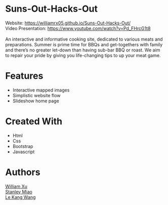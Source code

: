 # Suns-Out-Hacks-Out
Website: https://williamrx05.github.io/Suns-Out-Hacks-Out/ </br>
Video Presentation: https://www.youtube.com/watch?v=Pd_FHrcG1t8 </br>
</br>
An interactive and informative cooking site, dedicated to various meats and preparations. Summer is prime time for BBQs and get-togethers with family and there’s no greater let-down than having sub-bar BBQ or roast. We aim to repair your pride by giving you life-changing tips to up your meat game.

# Features

- Interactive mapped images </br>
- Simplistic website flow </br>
- Slideshow home page </br>

# Created With

- Html </br>
- Css </br>
- Bootstrap </br>
- Javascript </br>

# Authors

[William Xu](https://github.com/williamrx05 "williamrx05 GitHub Profile") </br>
[Stanley Miao](https://github.com/stanley-miao "stanley-miao GitHub Profile") </br>
[Le Kang Wang](https://github.com/ " GitHub Profile") </br>
